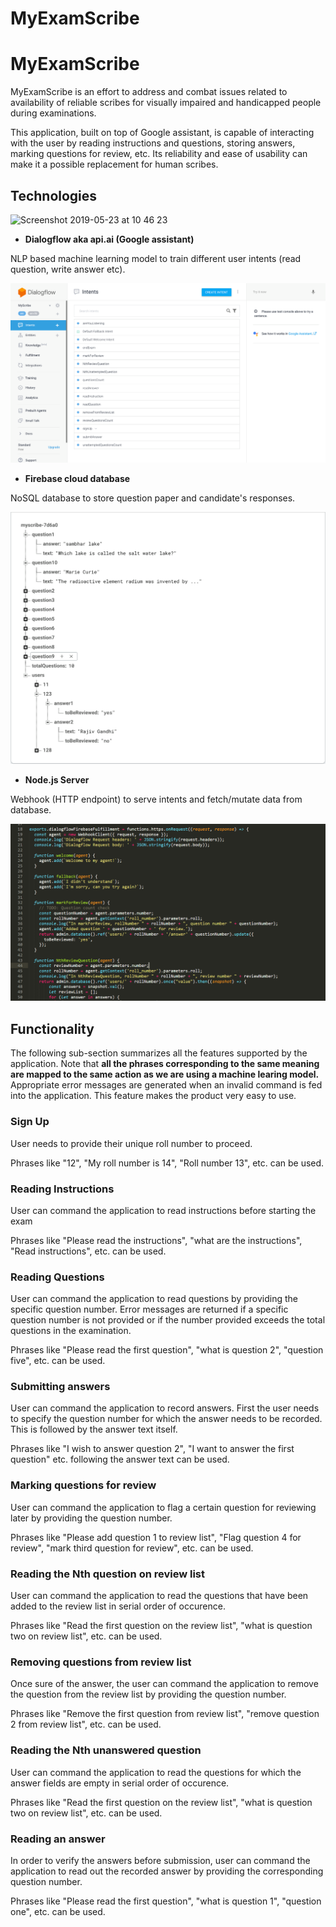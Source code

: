 # MyExamScribe

# MyExamScribe

MyExamScribe is an effort to address and combat issues related to availability of reliable scribes for visually impaired and handicapped people during examinations. 

This application, built on top of Google assistant, is capable of interacting with the user by reading instructions and questions, storing answers, marking questions for review, etc. Its reliability and ease of usability can make it a possible replacement for human scribes.

## Technologies

![Screenshot 2019-05-23 at 10 46 23](https://user-images.githubusercontent.com/34167355/58238704-0cf4d500-7d48-11e9-95e4-5088ae6f812c.png)


* **Dialogflow aka api.ai (Google assistant)** 

NLP based machine learning model to train different user intents (read question, write answer etc).

![](/screenshots/Dialogflow.png)

* **Firebase cloud database**

NoSQL database to store question paper and candidate's responses.

![](/screenshots/Database.png)

* **Node.js Server** 

Webhook (HTTP endpoint) to serve intents and fetch/mutate data from database.

![](/screenshots/code.png)

## Functionality 

The following sub-section summarizes all the features supported by the application. Note that **all the phrases corresponding to the same meaning are mapped to the same action as we are using a machine learing model.** Appropriate error messages are generated when an invalid command is fed into the application. This feature makes the product very easy to use.

### Sign Up

User needs to provide their unique roll number to proceed.

Phrases like "12", "My roll number is 14", "Roll number 13", etc. can be used. 

### Reading Instructions

User can command the application to read instructions before starting the exam

Phrases like "Please read the instructions", "what are the instructions", "Read instructions", etc. can be used.

### Reading Questions

User can command the application to read questions by providing the specific question number. Error messages are returned if a specific question number is not provided or if the number provided exceeds the total questions in the examination.

Phrases like "Please read the first question", "what is question 2", "question five", etc. can be used.

### Submitting answers

User can command the application to record answers. First the user needs to specify the question number for which the answer needs to be recorded. This is followed by the answer text itself.

Phrases like "I wish to answer question 2", "I want to answer the first question" etc. following the answer text can be used.

### Marking questions for review

User can command the application to flag a certain question for reviewing later by providing the question number.

Phrases like "Please add question 1 to review list", "Flag question 4 for review", "mark third question for review", etc. can be used.

### Reading the Nth question on review list

User can command the application to read the questions that have been added to the review list in serial order of occurence.

Phrases like "Read the first question on the review list", "what is question two on review list", etc. can be used.

### Removing questions from review list

Once sure of the answer, the user can command the application to remove the question from the review list by providing the question number.

Phrases like "Remove the first question from review list", "remove question 2 from review list", etc. can be used.

### Reading the Nth unanswered question

User can command the application to read the questions for which the answer fields are empty in serial order of occurence.

Phrases like "Read the first question on the review list", "what is question two on review list", etc. can be used.

### Reading an answer

In order to verify the answers before submission, user can command the application to read out the recorded answer by providing the corresponding question number.

Phrases like "Please read the first question", "what is question 1", "question one", etc. can be used.
